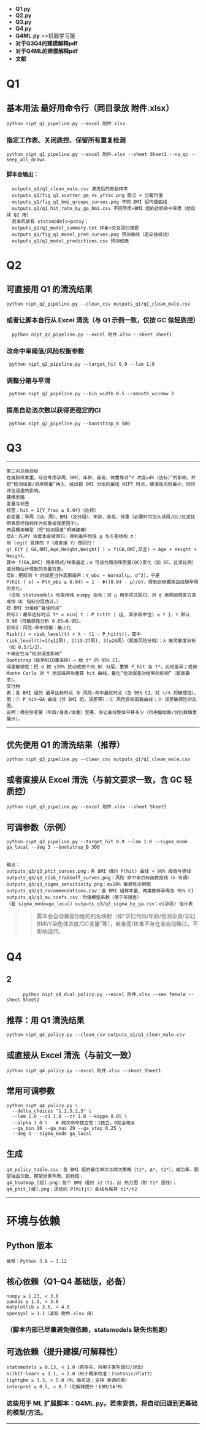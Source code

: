 - **Q1.py**
- **Q2.py**
- **Q3.py**
- **Q4.py**
- **Q4ML.py** >>机器学习版
- **对于Q3Q4的建模解释pdf**
- **对于Q4ML的建模解释pdf**
- **文献**
  



# Q1

  ## 基本用法 最好用命令行（同目录放 附件.xlsx）
    python nipt_q1_pipeline.py --excel 附件.xlsx
  
  ### 指定工作表、关闭质控、保留所有重复检测
    python nipt_q1_pipeline.py --excel 附件.xlsx --sheet Sheet1 --no_qc --keep_all_draws
  
  #### 脚本会输出：
      outputs_q1/q1_clean_male.csv 清洗后的男胎样本
      outputs_q1/fig_q1_scatter_ga_vs_yfrac.png 散点 + 分箱均值
      outputs_q1/fig_q1_bmi_groups_curves.png 不同 BMI 组均值曲线
      outputs_q1/q1_hit_rate_by_ga_bmi.csv 不同孕周×BMI 组的达标命中率表（给后续 Q2 用）
      若本机装有 statsmodels+patsy：
      outputs_q1/q1_model_summary.txt 样条+交互回归摘要
      outputs_q1/fig_q1_model_pred_curves.png 预测曲线（若安装成功）
      outputs_q1/q1_model_predictions.csv 预测细表


# Q2
  ## 可直接用 Q1 的清洗结果
    python nipt_q2_pipeline.py --clean_csv outputs_q1/q1_clean_male.csv
  
  ### 或者让脚本自行从 Excel 清洗（与 Q1 示例一致，仅按 GC 做轻质控）
      python nipt_q2_pipeline.py --excel 附件.xlsx --sheet Sheet1
  
  ### 改命中率阈值/风险权衡参数
     python nipt_q2_pipeline.py --target_hit 0.9 --lam 1.0
  
  ### 调整分箱与平滑
     python nipt_q2_pipeline.py --bin_width 0.5 --smooth_window 3
  
  ### 提高自助法次数以获得更稳定的CI
     python nipt_q2_pipeline.py --bootstrap_B 500
  # Q3
  ---
    第三问总体目标
    在男胎样本里，综合考虑孕周、BMI、年龄、身高、体重等对“Y 浓度≥4%（达标）”的影响，并把“检测误差/测序质量”纳入，给出按 BMI 分组的最佳 NIPT 时点，使潜在风险最小，同时评估误差的影响。
    建模思路
    变量与标签
    标签：hit = 1{Y_frac ≥ 0.04}（达标）
    自变量：孕周（GA，周）、BMI（及分组）、年龄、身高、体重（必要时可加入读段/GC/过滤比例等质控指标作为权重或误差因子）。
    两层概率模型（把“检测误差”明确建模）
    层A：先对Y 浓度本身做回归，得到条件均值 μ 与方差结构 σ：
    用 logit 变换的 Y（或直接 Y）做回归：
    g( E[Y | GA,BMI,Age,Height,Weight] ) = f(GA,BMI,交互) + Age + Height + Weight。
    其中 f(GA,BMI) 用多项式/样条逼近；σ 可设为随测序质量(QC)变化（如 GC、过滤比例）或分箱估计得到的测量方差。
    层B：把观测 Y 的误差当作高斯噪声：Y_obs ~ Normal(μ, σ^2)，于是
    P(hit | x) = P(Y_obs ≥ 0.04) = 1 - Φ((0.04 - μ)/σ)，得到达标概率曲线随孕周的变化。
    （没有 statsmodels 也能用纯 numpy 拟合：对 μ 用多项式回归，对 σ 用局部残差方差或按 QC 指标分层估计。）
    按 BMI 分组给“最佳时点”
    目标1：最早达标时点 t* = min{ t : P_hit(t | 组, 其余取中位) ≥ τ }，τ 默认 0.90（可敏感性分析 0.85–0.95）。
    目标2：风险-命中权衡：最小化
    Risk(t) = risk_level(t) + λ · (1 - P_hit(t))，其中
    risk_level(t)=1(≤12周), 2(13–27周), 3(≥28周)（题面风险分档）；λ 做灵敏度分析（如 0.5/1/2）。
    不确定性与“检测误差影响”
    Bootstrap（按孕妇ID重采样）→ 给 t* 的 95% CI。
    误差敏感性：把 σ 按 ±20% 扰动或按不同 QC 分层，重算 P_hit 与 t*，比较差异；或用 Monte Carlo 对 Y 添加噪声后重算 hit 曲线，量化“检测误差对结果的影响”（题面要求）。
    交付物
    表：各 BMI 组的 最早达标时点 与 风险-命中最优时点（含 95% CI、对 τ/λ 的敏感性）。
    图：① P_hit–GA 曲线（分 BMI 组，误差带）；② 风险目标函数曲线；③ 误差敏感性对比图。
    说明：哪些协变量（年龄/身高/体重）显著、会让曲线整体平移多少（可用偏依赖/分位数情景展示）。
  ---
  ## 优先使用 Q1 的清洗结果（推荐）
    python nipt_q3_pipeline.py --clean_csv outputs_q1/q1_clean_male.csv

## 或者直接从 Excel 清洗（与前文要求一致，含 GC 轻质控）
    python nipt_q3_pipeline.py --excel 附件.xlsx --sheet Sheet1

## 可调参数（示例）
    python nipt_q3_pipeline.py --target_hit 0.9 --lam 1.0 --sigma_mode ga_local --deg 3 --bootstrap_B 300
 ##
    输出：
    outputs_q3/q3_phit_curves.png：各 BMI 组的 P(hit) 曲线 + 90% 阈值与竖线
    outputs_q3/q3_risk_tradeoff_curves.png：风险-命中率目标函数曲线（λ 可调）
    outputs_q3/q3_sigma_sensitivity.png：σ±20% 敏感性示例图
    outputs_q3/q3_recommendations.csv：各 BMI 组样本量、两类推荐孕周及 95% CI
    outputs_q3/q3_mu_coefs.csv：均值模型系数（便于写报告）
    （若 sigma_mode=ga_local）outputs_q3/q3_sigma_by_ga.csv：σ(孕周) 估计表
  >> 脚本会自动兼容你给的列名映射（如“孕妇代码/年龄/检测孕周/孕妇BMI/Y染色体浓度/GC含量”等），若身高/体重不存在会自动略过，不影响运行。
  # Q4
  ## 2
          python nipt_q4_dual_policy.py --excel 附件.xlsx --sex female --sheet Sheet2

## 推荐：用 Q1 清洗结果
    python nipt_q4_policy.py --clean_csv outputs_q1/q1_clean_male.csv

## 或直接从 Excel 清洗（与前文一致）
    python nipt_q4_policy.py --excel 附件.xlsx --sheet Sheet1

## 常用可调参数
    python nipt_q4_policy.py \
      --delta_choices "1,1.5,2,3" \
      --lam 1.0 --c1 1.0 --cr 1.0 --kappa 0.05 \
      --alpha 1.0 \   # 两次命中独立性：1独立，0完全相关
      --ga_min 10 --ga_max 29 --ga_step 0.25 \
      --deg 3 --sigma_mode ga_local

## 生成
    q4_policy_table.csv：各 BMI 组的最优单次与两次策略（t1*, Δ*, t2*），成功率、期望抽血次数、期望结果孕周、目标值；
    q4_heatmap_[组].png：每个 BMI 组的 J2（t1，Δ）热力图（附 t1* 竖线）；
    q4_phit_[组].png：该组的 P(hit∣t) 曲线与推荐 t1*/t2
---
# 环境与依赖
## Python 版本
    推荐：Python 3.9 – 3.12
## 核心依赖（Q1–Q4 基础版，必备）
    numpy ≥ 1.23, < 3.0
    pandas ≥ 1.5, < 3.0
    matplotlib ≥ 3.6, < 4.0
    openpyxl ≥ 3.1（读取 附件.xlsx 用）
### （脚本内部已尽量避免强依赖，statsmodels 缺失也能跑）
## 可选依赖（提升建模/可解释性）
    statsmodels ≥ 0.13, < 1.0（若存在，将用于某些回归/对比）
    scikit-learn ≥ 1.1, < 2.0（用于概率校准：Isotonic/Platt）
    lightgbm ≥ 3.3, < 5.0（ML 版可选；支持 单调约束）
    interpret ≥ 0.5, < 0.7（可解释提升：EBM/GA²M）
### 这些用于 ML 扩展脚本：Q4ML.py。若未安装，将自动回退到更基础的模型/方法。
---
